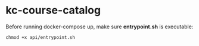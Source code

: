 # kc-course-catalog

Before running docker-compose up, make sure **entrypoint.sh** is executable:

`chmod +x api/entrypoint.sh`
